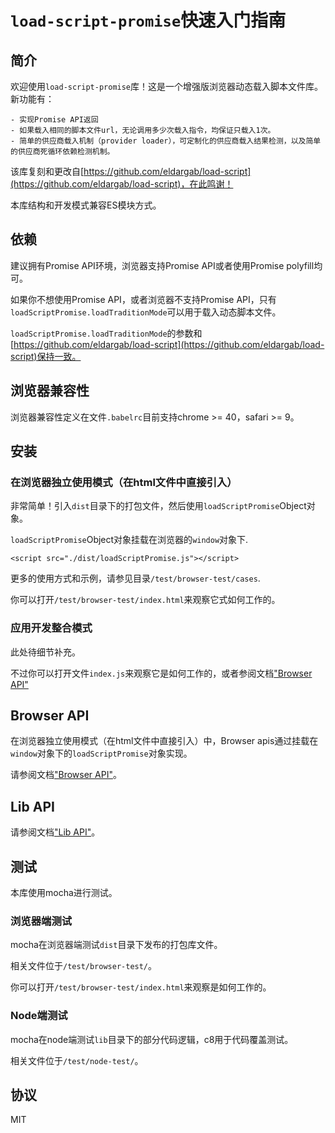 # `load-script-promise`快速入门指南

## 简介

欢迎使用`load-script-promise`库！这是一个增强版浏览器动态载入脚本文件库。新功能有：

    - 实现Promise API返回
    - 如果载入相同的脚本文件url，无论调用多少次载入指令，均保证只载入1次。
    - 简单的供应商载入机制（provider loader），可定制化的供应商载入结果检测，以及简单的供应商死循环依赖检测机制。

该库复刻和更改自[https://github.com/eldargab/load-script](https://github.com/eldargab/load-script)，在此鸣谢！

本库结构和开发模式兼容ES模块方式。

## 依赖

建议拥有Promise API环境，浏览器支持Promise API或者使用Promise polyfill均可。 

如果你不想使用Promise API，或者浏览器不支持Promise API，只有`loadScriptPromise.loadTraditionMode`可以用于载入动态脚本文件。 

`loadScriptPromise.loadTraditionMode`的参数和[https://github.com/eldargab/load-script](https://github.com/eldargab/load-script)保持一致。

## 浏览器兼容性

浏览器兼容性定义在文件`.babelrc`目前支持chrome >= 40，safari >= 9。

## 安装

### 在浏览器独立使用模式（在html文件中直接引入）

非常简单！引入`dist`目录下的打包文件，然后使用`loadScriptPromise`Object对象。

`loadScriptPromise`Object对象挂载在浏览器的`window`对象下.

```
<script src="./dist/loadScriptPromise.js"></script>
```

更多的使用方式和示例，请参见目录`/test/browser-test/cases`.

你可以打开`/test/browser-test/index.html`来观察它式如何工作的。


### 应用开发整合模式

此处待细节补充。

不过你可以打开文件`index.js`来观察它是如何工作的，或者参阅文档["Browser API"](./browser-api/index.md)

## Browser API

在浏览器独立使用模式（在html文件中直接引入）中，Browser apis通过挂载在`window`对象下的`loadScriptPromise`对象实现。

请参阅文档["Browser API"](./browser-api/index.md)。

## Lib API

请参阅文档["Lib API"](./browser-api/index.md)。

## 测试

本库使用mocha进行测试。

### 浏览器端测试

mocha在浏览器端测试`dist`目录下发布的打包库文件。

相关文件位于`/test/browser-test/`。

你可以打开`/test/browser-test/index.html`来观察是如何工作的。

### Node端测试

mocha在node端测试`lib`目录下的部分代码逻辑，c8用于代码覆盖测试。

相关文件位于`/test/node-test/`。

## 协议

MIT